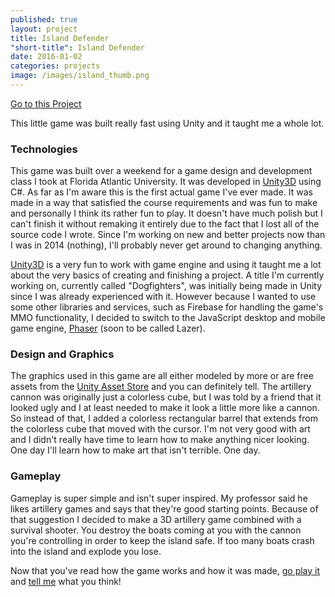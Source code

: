 ```yaml
---
published: true
layout: project
title: Island Defender
"short-title": Island Defender
date: 2016-01-02
categories: projects
image: /images/island_thumb.png
---
```


<div class="portfolio-links">
    <a href="http://kamranpayne.com/island/" class="button button-primary">Go to this Project</a>
</div>

This little game was built really fast using Unity and it taught me a whole lot.

### Technologies
This game was built over a weekend for a game design and development class I took at Florida Atlantic University. It was developed in [Unity3D](http://unity3d.com) using C#. As far as I'm aware this is the first actual game I've ever made. It was made in a way that satisfied the course requirements and was fun to make and personally I think its rather fun to play. It doesn't have much polish but I can't finish it without remaking it entirely due to the fact that I lost all of the source code I wrote. Since I'm working on new and better projects now than I was in 2014 (nothing), I'll probably never get around to changing anything.

[Unity3D](http://unity3d.com) is a very fun to work with game engine and using it taught me a lot about the very basics of creating and finishing a project. A title I'm currently working on, currently called "Dogfighters", was initially being made in Unity since I was already experienced with it. However because I wanted to use some other libraries and services, such as Firebase for handling the game's MMO functionality, I decided to switch to the JavaScript desktop and mobile game engine, [Phaser](http://phaser.io) (soon to be called Lazer).


### Design and Graphics
The graphics used in this game are all either modeled by more or are free assets from the [Unity Asset Store](https://www.assetstore.unity3d.com/) and you can definitely tell. The artillery cannon was originally just a colorless cube, but I was told by a friend that it looked ugly and I at least needed to make it look a little more like a cannon. So instead of that, I added a colorless rectangular barrel that extends from the colorless cube that moved with the cursor. I'm not very good with art and I didn't really have time to learn how to make anything nicer looking. One day I'll learn how to make art that isn't terrible. One day.


### Gameplay
Gameplay is super simple and isn't super inspired. My professor said he likes artillery games and says that they're good starting points. Because of that suggestion I decided to make a 3D artillery game combined with a survival shooter. You destroy the boats coming at you with the cannon you're controlling in order to keep the island safe. If too many boats crash into the island and explode you lose.


Now that you've read how the game works and how it was made, [go play it](http://kamranpayne.com/island/) and [tell me](https://twitter.com/kamranpayne) what you think!
